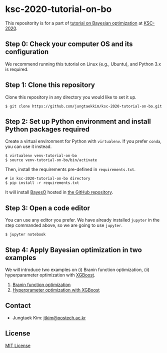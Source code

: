 # ksc-2020-tutorial-on-bo

This repositority is for a part of [tutorial on Bayesian optimization](https://kiise.or.kr/conference/main/getContent.do?CC=KSC&CS=2020&PARENT_ID=010900&content_no=1263) at [KSC-2020](http://kiise.or.kr/conference/KSC/2020/).

## Step 0: Check your computer OS and its configuration

We recommend running this tutorial on Linux (e.g., Ubuntu),
and Python 3.x is required.

## Step 1: Clone this repository

Clone this repository in any directory you would like to set it up.

```shell
$ git clone https://github.com/jungtaekkim/ksc-2020-tutorial-on-bo.git
```

## Step 2: Set up Python environment and install Python packages required

Create a virtual environment for Python with `virtualenv`.
If you prefer `conda`, you can use it instead.

```shell
$ virtualenv venv-tutorial-on-bo
$ source venv-tutorial-on-bo/bin/activate
```

Then, install the requirements pre-defined in `requirements.txt`.

```shell
# in ksc-2020-tutorial-on-bo directory
$ pip install -r requirements.txt
```

It will install [BayesO](http://bayeso.org) hosted in [the GitHub repository](https://github.com/jungtaekkim/bayeso).

## Step 3: Open a code editor

You can use any editor you prefer.
We have already installed `jupyter` in the step commanded above,
so we are going to use `jupyter`.

```shell
$ jupyter notebook
```

## Step 4: Apply Bayesian optimization in two examples

We will introduce two examples on (i) Branin function optimization,
(ii) hyperparameter optimization with [XGBoost](https://github.com/dmlc/xgboost).

1. [Branin function optimization](src/example_branin.ipynb)
2. [Hyperprameter optimization with XGBoost](src/example_hpo.ipynb)

## Contact
* Jungtaek Kim: [jtkim@postech.ac.kr](mailto:jtkim@postech.ac.kr)

## License
[MIT License](LICENSE)

